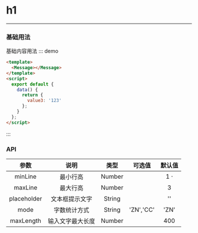 # h1

---

### 基础用法

基础内容用法
::: demo

```html
<template>
  <Message></Message>
</template>
<script>
  export default {
    data() {
      return {
        value3: '123'
      };
    }
  };
</script>
```

:::

### API

|    参数     |       说明       |  类型  |  可选值   | 默认值 |
| :---------: | :--------------: | :----: | :-------: | :----: |
|   minLine   |     最小行高     | Number |           |  1 ·   |
|   maxLine   |     最大行高     | Number |           |   3    |
| placeholder |  文本框提示文字  | String |           |   ''   |
|    mode     |   字数统计方式   | String | 'ZN','CC' |  'ZN'  |
|  maxLength  | 输入文字最大长度 | Number |           |  400   |
